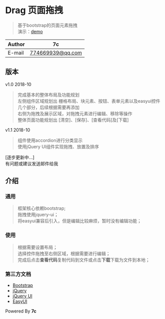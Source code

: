 

# Drag 页面拖拽
>基于bootstrap的页面元素拖拽  
演示：[demo](https://7cming.github.io/drag/build/drag.html)  

|Author|7c|
|----------|-----------------
|E-mail    |774669939@qq.com

## 版本
v1.0 2018-10
> 完成基本的整体布局及功能规划  
左侧组件区域规划出 栅格布局、块元素、按钮、表单元素以及easyui控件几个部分，后续根据需要再添加  
右侧为拖拽及展示区域，对拖拽元素进行编辑、移除等操作  
整体页面功能规划出 [清空]、[保存]、[查看代码]及[下载]  

v1.1 2018-10
> 组件使用accordion进行分类显示  
使用jQuery UI组件实现拖拽、放置及排序  

[逐步更新中...]  
有问题或建议发送邮件给我   

## 介绍

### 通用
>框架核心依赖bootstrap;  
拖拽使用jquery-ui；  
将easyui兼容后引入，但是编辑比较麻烦，暂时没有编辑功能；   

### 使用
>根据需要设置布局；  
选择控件拖拽至右侧区域，根据需要进行编辑；  
完成后点击**查看代码**复制代码到文件或点击**下载**下载为文件到本地；  

### 第三方文档
- [Bootstrap](https://v3.bootcss.com/)
- [jQuery](https://api.jquery.com/)  
- [jQuery UI](https://api.jqueryui.com/)  
- [EasyUI](http://www.jeasyui.net/tutorial/)  
  
  
Powered By **7c**  
